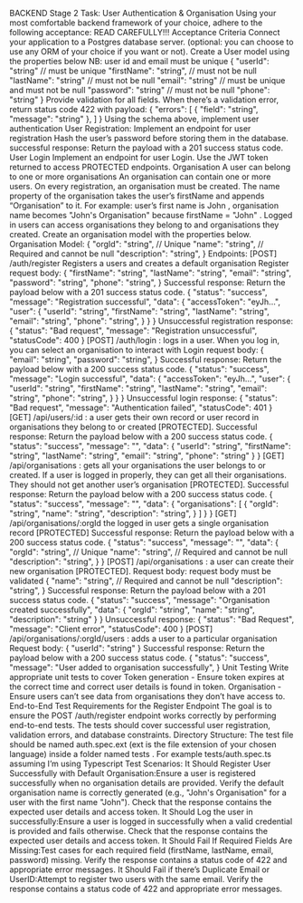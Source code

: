 BACKEND Stage 2 Task: User Authentication & Organisation
Using your most comfortable backend framework of your choice, adhere to the following acceptance:
READ CAREFULLY!!!
Acceptance Criteria
Connect your application to a Postgres database server. (optional: you can choose to use any ORM of your choice if you want or not).
Create a User model using the properties below
NB: user id and email must be unique
{
	"userId": "string" // must be unique
	"firstName": "string", // must not be null
	"lastName": "string" // must not be null
	"email": "string" // must be unique and must not be null
	"password": "string" // must not be null
	"phone": "string"
}
Provide validation for all fields. When there’s a validation error, return status code 422 with payload:
{
  "errors": [
    {
      "field": "string",
      "message": "string"
    },
  ]
}
Using the schema above, implement user authentication
User Registration:
Implement an endpoint for user registration
Hash the user’s password before storing them in the database.
successful response: Return the payload with a 201 success status code.
User Login
Implement an endpoint for user Login.
Use the JWT token returned to access PROTECTED endpoints.
Organisation
A user can belong to one or more organisations
An organisation can contain one or more users.
On every registration, an organisation must be created.
The name property of the organisation takes the user’s firstName and appends “Organisation” to it. For example: user’s first name is John , organisation name becomes "John's Organisation" because firstName = "John" .
Logged in users can access organisations they belong to and organisations they created.
Create an organisation model with the properties below.
Organisation Model:
{
	"orgId": "string", // Unique
	"name": "string", // Required and cannot be null
	"description": "string",
}
Endpoints:
[POST] /auth/register Registers a users and creates a default organisation Register request body:
{
	"firstName": "string",
	"lastName": "string",
	"email": "string",
	"password": "string",
	"phone": "string",
}
Successful response: Return the payload below with a 201 success status code.
{
    "status": "success",
    "message": "Registration successful",
    "data": {
      "accessToken": "eyJh...",
      "user": {
	      "userId": "string",
	      "firstName": "string",
				"lastName": "string",
				"email": "string",
				"phone": "string",
      }
    }
}
Unsuccessful registration response:
{
    "status": "Bad request",
    "message": "Registration unsuccessful",
    "statusCode": 400
}
[POST] /auth/login : logs in a user. When you log in, you can select an organisation to interact with
Login request body:
{
	"email": "string",
	"password": "string",
}
Successful response: Return the payload below with a 200 success status code.
{
    "status": "success",
    "message": "Login successful",
    "data": {
      "accessToken": "eyJh...",
      "user": {
	      "userId": "string",
	      "firstName": "string",
				"lastName": "string",
				"email": "string",
				"phone": "string",
      }
    }
}
Unsuccessful login response:
{
    "status": "Bad request",
    "message": "Authentication failed",
    "statusCode": 401
}
[GET] /api/users/:id : a user gets their own record or user record in organisations they belong to or created [PROTECTED].
Successful response: Return the payload below with a 200 success status code.
{
		"status": "success",
    "message": "<message>",
    "data": {
      "userId": "string",
      "firstName": "string",
			"lastName": "string",
			"email": "string",
			"phone": "string"
    }
}
[GET] /api/organisations : gets all your organisations the user belongs to or created. If a user is logged in properly, they can get all their organisations. They should not get another user’s organisation [PROTECTED].
Successful response: Return the payload below with a 200 success status code.
{
    "status": "success",
		"message": "<message>",
    "data": {
      "organisations": [
	      {
		      "orgId": "string",
					"name": "string",
					"description": "string",
	      }
      ]
    }
}
[GET] /api/organisations/:orgId the logged in user gets a single organisation record [PROTECTED]
Successful response: Return the payload below with a 200 success status code.
{
    "status": "success",
		"message": "<message>",
    "data": {
			"orgId": "string", // Unique
			"name": "string", // Required and cannot be null
			"description": "string",
	}
}
[POST] /api/organisations : a user can create their new organisation [PROTECTED].
Request body: request body must be validated
{
	"name": "string", // Required and cannot be null
	"description": "string",
}
Successful response: Return the payload below with a 201 success status code.
{
    "status": "success",
    "message": "Organisation created successfully",
    "data": {
	      "orgId": "string", 
				"name": "string", 
				"description": "string"
    }
}
Unsuccessful response:
{
    "status": "Bad Request",
    "message": "Client error",
    "statusCode": 400
}
[POST] /api/organisations/:orgId/users : adds a user to a particular organisation
Request body:
{
	"userId": "string"
}
Successful response: Return the payload below with a 200 success status code.
{
    "status": "success",
    "message": "User added to organisation successfully",
}
Unit Testing
Write appropriate unit tests to cover
Token generation - Ensure token expires at the correct time and correct user details is found in token.
Organisation - Ensure users can’t see data from organisations they don’t have access to.
End-to-End Test Requirements for the Register Endpoint
The goal is to ensure the POST /auth/register endpoint works correctly by performing end-to-end tests. The tests should cover successful user registration, validation errors, and database constraints.
Directory Structure:
The test file should be named auth.spec.ext (ext is the file extension of your chosen language) inside a folder named tests . For example tests/auth.spec.ts assuming I’m using Typescript
Test Scenarios:
It Should Register User Successfully with Default Organisation:Ensure a user is registered successfully when no organisation details are provided.
Verify the default organisation name is correctly generated (e.g., "John's Organisation" for a user with the first name "John").
Check that the response contains the expected user details and access token.
It Should Log the user in successfully:Ensure a user is logged in successfully when a valid credential is provided and fails otherwise.
Check that the response contains the expected user details and access token.
It Should Fail If Required Fields Are Missing:Test cases for each required field (firstName, lastName, email, password) missing.
Verify the response contains a status code of 422 and appropriate error messages.
It Should Fail if there’s Duplicate Email or UserID:Attempt to register two users with the same email.
Verify the response contains a status code of 422 and appropriate error messages.
